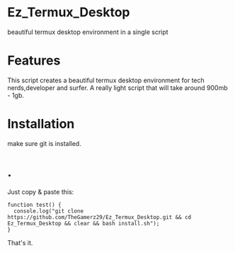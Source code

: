 # Ez_Termux_Desktop
beautiful termux desktop environment in a single script

# Features
This script creates a beautiful termux desktop environment for tech nerds,developer and surfer.
A really light script that will take around 900mb - 1gb.

# Installation
make sure git is installed.
# .
Just copy & paste this:
```
function test() {
  console.log("git clone https://github.com/TheGamerz29/Ez_Termux_Desktop.git && cd Ez_Termux_Desktop && clear && bash install.sh");
}
```
That's it.
